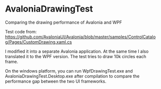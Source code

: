 # AvaloniaDrawingTest
 Comparing the drawing performance of Avalonia and WPF


Test code from:
https://github.com/AvaloniaUI/Avalonia/blob/master/samples/ControlCatalog/Pages/CustomDrawing.xaml.cs

I modified it into a separate Avalonia application.
At the same time I also translated it to the WPF version.
The test tries to draw 10k circles each frame.

On the windows platform, you can run WpfDrawingTest.exe and AvaloniaDrawingTest.Desktop.exe after compilation to compare the performance gap between the two UI frameworks.